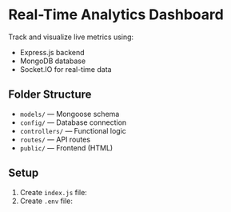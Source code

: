 # Real-Time Analytics Dashboard

Track and visualize live metrics using:

- Express.js backend
- MongoDB database
- Socket.IO for real-time data

## Folder Structure

- `models/` — Mongoose schema
- `config/` — Database connection
- `controllers/` — Functional logic
- `routes/` — API routes
- `public/` — Frontend (HTML)

## Setup

1. Create `index.js` file:
2. Create `.env` file:
